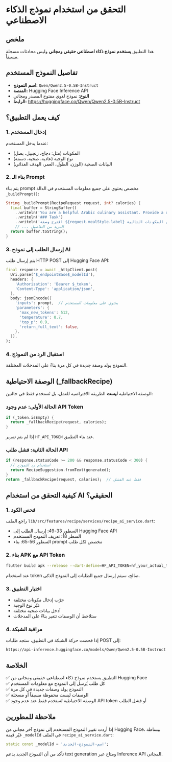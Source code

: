 # التحقق من استخدام نموذج الذكاء الاصطناعي

## ملخص

هذا التطبيق **يستخدم نموذج ذكاء اصطناعي حقيقي ومجاني** وليس محادثات مسجلة مسبقاً.

## تفاصيل النموذج المستخدم

- **اسم النموذج:** `Qwen/Qwen2.5-0.5B-Instruct`
- **المنصة:** Hugging Face Inference API
- **النوع:** نموذج لغوي مفتوح المصدر ومجاني
- **الرابط:** https://huggingface.co/Qwen/Qwen2.5-0.5B-Instruct

## كيف يعمل التطبيق؟

### 1. إدخال المستخدم
عندما يدخل المستخدم:
- المكونات (مثل: دجاج، زنجبيل، بصل)
- نوع الوجبة (عادية، صحية، دسمة)
- البيانات الصحية (الوزن، الطول، العمر، الهدف الغذائي)

### 2. بناء الـ Prompt
يتم بناء prompt مخصص يحتوي على جميع معلومات المستخدم في الدالة `_buildPrompt()`:

```dart
String _buildPrompt(RecipeRequest request, int? calories) {
  final buffer = StringBuffer()
    ..writeln('You are a helpful Arabic culinary assistant. Provide a detailed Arabic recipe.')
    ..writeln('### Task')
    ..writeln('اقترح وصفة ${request.mealStyle.label} باستخدام المكونات التالية: ${request.ingredients}.')
    // ... المزيد من التفاصيل
  return buffer.toString();
}
```

### 3. إرسال الطلب إلى نموذج AI
يتم إرسال طلب HTTP POST إلى Hugging Face API:

```dart
final response = await _httpClient.post(
  Uri.parse('$_endpointBase$_modelId'),
  headers: {
    'Authorization': 'Bearer $_token',
    'Content-Type': 'application/json',
  },
  body: jsonEncode({
    'inputs': prompt,  // يحتوي على معلومات المستخدم
    'parameters': {
      'max_new_tokens': 512,
      'temperature': 0.7,
      'top_p': 0.9,
      'return_full_text': false,
    },
  }),
);
```

### 4. استقبال الرد من النموذج
النموذج يولد وصفة جديدة في كل مرة بناءً على المدخلات المختلفة.

## الوصفة الاحتياطية (_fallbackRecipe)

الوصفة الاحتياطية **ليست** الطريقة الافتراضية للعمل، بل تُستخدم فقط في حالتين:

### الحالة الأولى: عدم وجود API Token
```dart
if (_token.isEmpty) {
  return _fallbackRecipe(request, calories);
}
```
إذا لم يتم تمرير `HF_API_TOKEN` عند بناء التطبيق.

### الحالة الثانية: فشل طلب API
```dart
if (response.statusCode >= 200 && response.statusCode < 300) {
  // استخدام رد النموذج
  return RecipeSuggestion.fromText(generated);
}
return _fallbackRecipe(request, calories);  // فقط عند الفشل
```

## كيفية التحقق من استخدام AI الحقيقي؟

### 1. فحص الكود
راجع الملف `lib/src/features/recipe/services/recipe_ai_service.dart`:
- السطور 33-49: إرسال الطلب إلى Hugging Face API
- السطر 18: تعريف النموذج المستخدم
- السطور 56-65: بناء prompt مخصص لكل طلب

### 2. بناء APK مع API Token
```bash
flutter build apk --release --dart-define=HF_API_TOKEN=hf_your_actual_token
```

عند استخدام token صالح، سيتم إرسال جميع الطلبات إلى النموذج الذكي.

### 3. اختبار التطبيق
- جرّب إدخال مكونات مختلفة
- غيّر نوع الوجبة
- أدخل بيانات صحية مختلفة
- ستلاحظ أن الوصفات تتغير بناءً على المدخلات

### 4. مراقبة الشبكة
إذا فحصت حركة الشبكة في التطبيق، ستجد طلبات POST إلى:
```
https://api-inference.huggingface.co/models/Qwen/Qwen2.5-0.5B-Instruct
```

## الخلاصة

✅ التطبيق يستخدم نموذج ذكاء اصطناعي حقيقي ومجاني من Hugging Face  
✅ كل طلب يُرسل إلى النموذج مع معلومات المستخدم  
✅ النموذج يولد وصفات جديدة في كل مرة  
✅ الوصفات ليست محفوظة مسبقاً أو مسجلة  
✅ الوصفة الاحتياطية تُستخدم فقط عند عدم وجود API token أو فشل الطلب  

## ملاحظة للمطورين

إذا أردت تغيير النموذج المستخدم إلى نموذج آخر مجاني من Hugging Face، ببساطة غيّر قيمة `_modelId` في الملف `recipe_ai_service.dart`:

```dart
static const _modelId = 'اسم-النموذج-الجديد';
```

تأكد من أن النموذج الجديد يدعم text generation ومتاح عبر Inference API المجاني.
